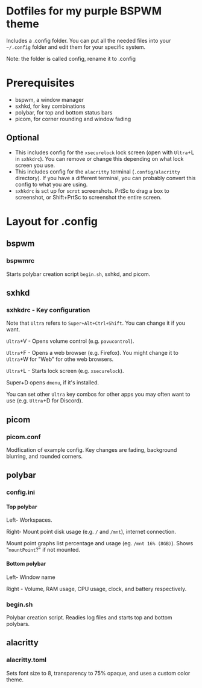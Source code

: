 # Dotfiles for my purple BSPWM theme

Includes a .config folder. You can put all the needed files into your `~/.config` folder and edit them for your specific system.

Note: the folder is called config, rename it to .config

# Prerequisites
* bspwm, a window manager
* sxhkd, for key combinations
* polybar, for top and bottom status bars
* picom, for corner rounding and window fading

## Optional
* This includes config for the  `xsecurelock` lock screen
(open with `Ultra`+L in `sxhkdrc`). You can remove or change this depending on what lock screen you use.
* This includes config for the `alacritty` terminal (`.config/alacritty` directory). If you have a different terminal,
you can probably convert this config to what you are using.
* `sxhkdrc` is sct up for `scrot` screenshots. PrtSc to drag a box to screenshot, or Shift+PrtSc to screenshot the entire screen.

# Layout for .config
## bspwm
### bspwmrc
Starts polybar creation script `begin.sh`, sxhkd, and picom.

## sxhkd
### sxhkdrc - Key configuration
Note that `Ultra` refers to `Super+Alt+Ctrl+Shift`. You can change it if you want.

`Ultra`+V - Opens volume control (e.g. `pavucontrol`).

`Ultra`+F - Opens a web browser (e.g. Firefox). You might change it to `Ultra`+W for "Web" for othe web browsers.

`Ultra`+L - Starts lock screen (e.g. `xsecurelock`).

Super+D opens `dmenu`, if it's installed.

You can set other `Ultra` key combos for other apps you may often want to use (e.g. `Ultra`+D for Discord).

## picom
### picom.conf
Modfication of example config. Key changes are fading, background blurring, and rounded corners.

## polybar
### config.ini
#### Top polybar
Left- Workspaces.

Right- Mount point disk usage (e.g. `/` and `/mnt`), internet connection.

Mount point graphs list percentage and usage (eg. `/mnt 16% (8GB)`). Shows "`mountPoint`?" if not mounted.

#### Bottom polybar
Left- Window name

Right - Volume, RAM usage, CPU usage, clock, and battery respectively.
    
### begin.sh
Polybar creation script. Readies log files and starts top and bottom polybars.

## alacritty
### alacritty.toml
Sets font size to 8, transparency to 75% opaque, and uses a custom color theme.
